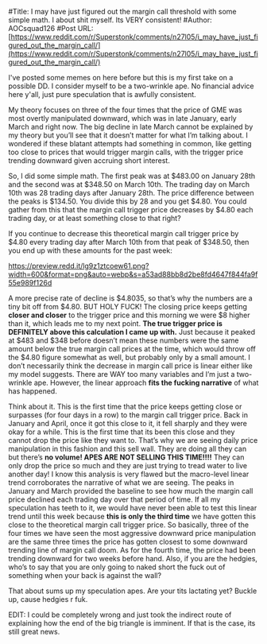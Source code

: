 #Title: I may have just figured out the margin call threshold with some simple math. I about shit myself. Its VERY consistent!
#Author: AOCsquad126
#Post URL: [https://www.reddit.com/r/Superstonk/comments/n27l05/i_may_have_just_figured_out_the_margin_call/](https://www.reddit.com/r/Superstonk/comments/n27l05/i_may_have_just_figured_out_the_margin_call/)


I've posted some memes on here before but this is my first take on a possible DD. I consider myself to be a two-wrinkle ape. No financial advice here y'all, just pure speculation that is awfully consistent.

My theory focuses on three of the four times that the price of GME was most overtly manipulated downward, which was in late January, early March and right now. The big decline in late March cannot be explained by my theory but you’ll see that it doesn’t matter for what I’m talking about. I wondered if these blatant attempts had something in common, like getting too close to prices that would trigger margin calls, with the trigger price trending downward given accruing short interest.

So, I did some simple math. The first peak was at $483.00 on January 28th and the second was at $348.50 on March 10th. The trading day on March 10th was 28 trading days after January 28th. The price difference between the peaks is $134.50. You divide this by 28 and you get $4.80. You could gather from this that the margin call trigger price decreases by $4.80 each trading day, or at least something close to that right?

If you continue to decrease this theoretical margin call trigger price by $4.80 every trading day after March 10th from that peak of $348.50, then you end up with these amounts for the past week:

https://preview.redd.it/lg9z1ztcoew61.png?width=600&format=png&auto=webp&s=a53ad88bb8d2be8fd4647f844fa9f55e989f126d

A more precise rate of decline is $4.8035, so that’s why the numbers are a tiny bit off from $4.80. BUT HOLY FUCK! The closing price keeps getting **closer and closer** to the trigger price and this morning we were $8 higher than it, which leads me to my next point. **The true trigger price is DEFINITELY above this calculation I came up with.** Just because it peaked at $483 and $348 before doesn’t mean these numbers were the same amount below the true margin call prices at the time, which would throw off the $4.80 figure somewhat as well, but probably only by a small amount. I don’t necessarily think the decrease in margin call price is linear either like my model suggests. There are WAY too many variables and I’m just a two-wrinkle ape. However, the linear approach **fits the fucking narrative** of what has happened.

Think about it. This is the first time that the price keeps getting close or surpasses (for four days in a row) to the margin call trigger price. Back in January and April, once it got this close to it, it fell sharply and they were okay for a while. This is the first time that its been this close and they cannot drop the price like they want to. That’s why we are seeing daily price manipulation in this fashion and this sell wall. They are doing all they can but there’s **no volume! APES ARE NOT SELLING THIS TIME!!!!** They can only drop the price so much and they are just trying to tread water to live another day! I know this analysis is very flawed but the macro-level linear trend corroborates the narrative of what we are seeing. The peaks in January and March provided the baseline to see how much the margin call price declined each trading day over that period of time. If all my speculation has teeth to it, we would have never been able to test this linear trend until this week because **this is only the third time** we have gotten this close to the theoretical margin call trigger price. So basically, three of the four times we have seen the most aggressive downward price manipulation are the same three times the price has gotten closest to some downward trending line of margin call doom. As for the fourth time, the price had been trending downward for two weeks before hand. Also, if you are the hedgies, who’s to say that you are only going to naked short the fuck out of something when your back is against the wall?

That about sums up my speculation apes. Are your tits lactating yet? Buckle up, cause hedgies r fuk.

EDIT: I could be completely wrong and just took the indirect route of explaining how the end of the big triangle is imminent. If that is the case, its still great news.